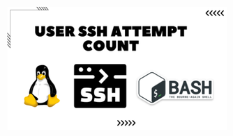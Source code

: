 ![image alt](https://github.com/AdhmAbdein/User-ssh-attempt-count/blob/0d09f93d3b9c340b5d616f067bb94a59784e8fd0/image.png)

